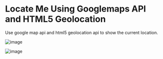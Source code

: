 # Locate Me Using Googlemaps API and HTML5 Geolocation

Use google map api and html5 geolocation api to show the current location.

![image](https://user-images.githubusercontent.com/26835951/114380694-f78d2c00-9ba7-11eb-80aa-fc0756c3b006.png)

![image](https://user-images.githubusercontent.com/26835951/114380736-05db4800-9ba8-11eb-8b1b-08d98003c3cd.png)
